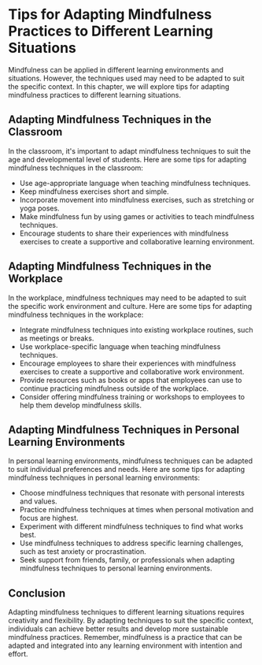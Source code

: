 Tips for Adapting Mindfulness Practices to Different Learning Situations
============================================================================================================================================

Mindfulness can be applied in different learning environments and situations. However, the techniques used may need to be adapted to suit the specific context. In this chapter, we will explore tips for adapting mindfulness practices to different learning situations.

Adapting Mindfulness Techniques in the Classroom
------------------------------------------------

In the classroom, it's important to adapt mindfulness techniques to suit the age and developmental level of students. Here are some tips for adapting mindfulness techniques in the classroom:

* Use age-appropriate language when teaching mindfulness techniques.
* Keep mindfulness exercises short and simple.
* Incorporate movement into mindfulness exercises, such as stretching or yoga poses.
* Make mindfulness fun by using games or activities to teach mindfulness techniques.
* Encourage students to share their experiences with mindfulness exercises to create a supportive and collaborative learning environment.

Adapting Mindfulness Techniques in the Workplace
------------------------------------------------

In the workplace, mindfulness techniques may need to be adapted to suit the specific work environment and culture. Here are some tips for adapting mindfulness techniques in the workplace:

* Integrate mindfulness techniques into existing workplace routines, such as meetings or breaks.
* Use workplace-specific language when teaching mindfulness techniques.
* Encourage employees to share their experiences with mindfulness exercises to create a supportive and collaborative work environment.
* Provide resources such as books or apps that employees can use to continue practicing mindfulness outside of the workplace.
* Consider offering mindfulness training or workshops to employees to help them develop mindfulness skills.

Adapting Mindfulness Techniques in Personal Learning Environments
-----------------------------------------------------------------

In personal learning environments, mindfulness techniques can be adapted to suit individual preferences and needs. Here are some tips for adapting mindfulness techniques in personal learning environments:

* Choose mindfulness techniques that resonate with personal interests and values.
* Practice mindfulness techniques at times when personal motivation and focus are highest.
* Experiment with different mindfulness techniques to find what works best.
* Use mindfulness techniques to address specific learning challenges, such as test anxiety or procrastination.
* Seek support from friends, family, or professionals when adapting mindfulness techniques to personal learning environments.

Conclusion
----------

Adapting mindfulness techniques to different learning situations requires creativity and flexibility. By adapting techniques to suit the specific context, individuals can achieve better results and develop more sustainable mindfulness practices. Remember, mindfulness is a practice that can be adapted and integrated into any learning environment with intention and effort.
